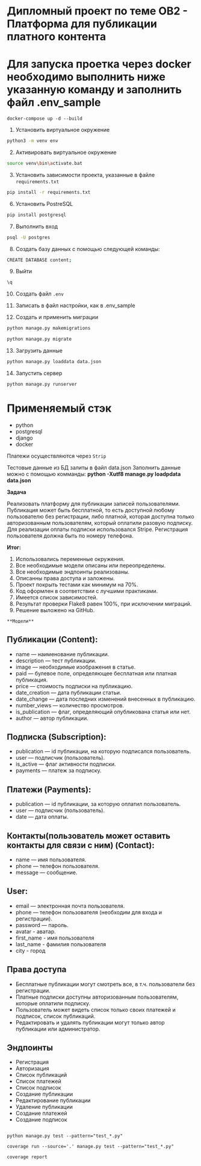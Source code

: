 #   Дипломный проект по теме ОВ2 - Платформа для публикации платного контента

# Для запуска проетка через docker необходимо выполнить ниже указанную команду и заполнить файл .env_sample
`docker-compose up -d --build`

1. Установить виртуальное окружение
```bash
python3 -m venv env
```
2. Активировать виртуальное окружение
```bash
source venv\bin\activate.bat
```
3. Установить зависимости проекта, указанные в файле `requirements.txt`
```bash
pip install -r requirements.txt
```
6. Установить PostreSQL
```bash
pip install postgresql
```
7. Выполнить вход
```bash
psql -U postgres
```
8. Cоздать базу данных 
с помощью следующей команды:
```bash
CREATE DATABASE content;
```
9. Выйти
```bash
\q
```
10. Создать файл `.env` 
11. Записать в файл настройки, как в .env_sample

12. Создать и применить миграции

```bash
python manage.py makemigrations
```
```bash
python manage.py migrate
```
13. Загрузить данные
```bash
python manage.py loaddata data.json
```
14. Запустить сервер
```bash
python manage.py runserver
```

# Применяемый стэк
- python
- postgresql
- django
- docker

Платежи осуществляются через `Strip`

Тестовые данные из БД залиты в файл data.json
Заполнить данные можно с помощью комманды: **python -Xutf8 manage.py loadpdata data.json**



**Задача**

Реализовать платформу для публикации записей пользователями. 
Публикация может быть бесплатной, то есть доступной любому пользователю без регистрации, либо платной, 
которая доступна только авторизованным пользователям, который оплатили разовую подписку. 
Для реализации оплаты подписки использовался Stripe. Регистрация пользователя должна быть по номеру телефона.


**Итог:**
1. Использовались переменные окружения.
2. Все необходимые модели описаны или переопределены.
3. Все необходимые эндпоинты реализованы.
4. Описанны права доступа и заложены.
5. Проект покрыть тестами как минимум на 70%.
6. Код оформлен в соответствии с лучшими практиками.
7. Имеется список зависимостей.
8. Результат проверки Flake8 равен 100%, при исключении миграций.
9. Решение выложено на GitHub.


`**Модели**`

## Публикации (Content):
* name — наименование публикации.
* description — тест публикации.
* image — необходимые изображения в статье.
* paid — булевое поле, определяющее бесплатная или платная публикация.
* price — стоимость подписки на публикацию.
* date_creation — дата публикации статьи.
* date_change — дата последних изменений внесенных в публикацию.
* number_views — количество просмотров.
* is_publication — флаг, определяющий опубликована статья или нет.
* author — автор публикации.


## Подписка (Subscription):
* publication — id публикации, на которую подписался пользователь.
* user — подписчик (пользователь).
* is_active — флаг активности подписки.
* payments — платеж за подписку.


## Платежи (Payments):
* publication — id публикации, за которую оплатил пользователь.
* user — подписчик (пользователь).
* date — дата оплаты.


## Контакты(пользователь может оставить контакты для связи с ним) (Contact):
* name — имя пользователя.
* phone — телефон пользователя.
* message — сообщение.


## User:
* email — электронная почта пользователя.
* phone — телефон пользователя (необходим для входа и регистрации).
* password — пароль.
* avatar - аватар.
* first_name - имя пользователя
* last_name - фамилия пользователя
* city - город


## Права доступа
* Бесплатные публикации могут смотреть все, в т.ч. пользователи без регистрации.
* Платные подписки доступны авторизованным пользователям, которые оплатили подписку.
* Пользователь может видеть список только своих платежей и подписок, список публикаций.
* Редактировать и удалять публикации могут только автор публикации или администратор.

## Эндпоинты

* Регистрация
* Авторизация
* Список публикаций
* Список платежей
* Список подписок
* Создание публикации
* Редактирование публикации
* Удаление публикации
* Создание платежей
* Создание подписок


```Для запуска тестов и расчета покрытия исполуем следующие команды

python manage.py test --pattern="test_*.py" 

coverage run --source='.' manage.py test --pattern="test_*.py"

coverage report

```

